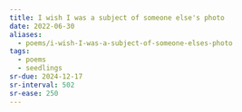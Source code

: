 ```yaml
---
title: I wish I was a subject of someone else's photo
date: 2022-06-30
aliases:
  - poems/i-wish-I-was-a-subject-of-someone-elses-photo
tags:
  - poems
  - seedlings
sr-due: 2024-12-17
sr-interval: 502
sr-ease: 250
---
```

